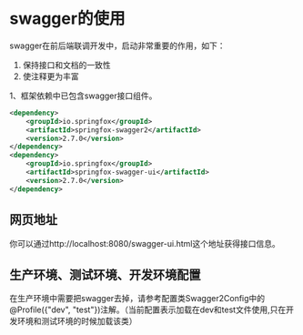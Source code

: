 <!--

    Licensed to the Apache Software Foundation (ASF) under one
    or more contributor license agreements.  See the NOTICE file
    distributed with this work for additional information
    regarding copyright ownership.  The ASF licenses this file
    to you under the Apache License, Version 2.0 (the
    "License"); you may not use this file except in compliance
    with the License.  You may obtain a copy of the License at

        http://www.apache.org/licenses/LICENSE-2.0

    Unless required by applicable law or agreed to in writing,
    software distributed under the License is distributed on an
    "AS IS" BASIS, WITHOUT WARRANTIES OR CONDITIONS OF ANY
    KIND, either express or implied.  See the License for the
    specific language governing permissions and limitations
    under the License.

-->

# swagger的使用

swagger在前后端联调开发中，启动非常重要的作用，如下：

1. 保持接口和文档的一致性
2. 使注释更为丰富



1、框架依赖中已包含swagger接口组件。
```xml
<dependency>
    <groupId>io.springfox</groupId>
    <artifactId>springfox-swagger2</artifactId>
    <version>2.7.0</version>
</dependency>
<dependency>
    <groupId>io.springfox</groupId>
    <artifactId>springfox-swagger-ui</artifactId>
    <version>2.7.0</version>
</dependency>
```

## 网页地址

你可以通过http://localhost:8080/swagger-ui.html这个地址获得接口信息。

## 生产环境、测试环境、开发环境配置

在生产环境中需要把swagger去掉，请参考配置类Swagger2Config中的@Profile({"dev", "test"})注解。（当前配置表示加载在dev和test文件使用,只在开发环境和测试环境的时候加载该类）